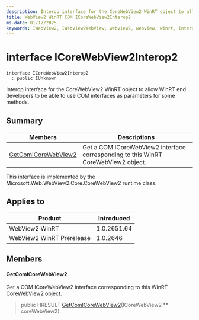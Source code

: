 ```yaml
---
description: Interop interface for the CoreWebView2 WinRT object to allow WinRT end developers to be able to use COM interfaces as parameters for some methods.
title: WebView2 WinRT COM ICoreWebView2Interop2
ms.date: 01/17/2025
keywords: IWebView2, IWebView2WebView, webview2, webview, winrt, interop, edge, ICoreWebView2, ICoreWebView2Controller, browser control, edge html, ICoreWebView2Interop2
---
```


# interface ICoreWebView2Interop2

```
interface ICoreWebView2Interop2
  : public IUnknown
```

Interop interface for the CoreWebView2 WinRT object to allow WinRT end developers to be able to use COM interfaces as parameters for some methods.

## Summary

 Members                        | Descriptions
--------------------------------|---------------------------------------------
[GetComICoreWebView2](#getcomicorewebview2) | Get a COM ICoreWebView2 interface corresponding to this WinRT CoreWebView2 object.

This interface is implemented by the Microsoft.Web.WebView2.Core.CoreWebView2 runtime class.

## Applies to

Product                         | Introduced
--------------------------------|---------------------------------------------
WebView2 WinRT            |    1.0.2651.64
WebView2 WinRT Prerelease |    1.0.2646

## Members

#### GetComICoreWebView2

Get a COM ICoreWebView2 interface corresponding to this WinRT CoreWebView2 object.

> public HRESULT [GetComICoreWebView2](#getcomicorewebview2)(ICoreWebView2 ** coreWebView2)

